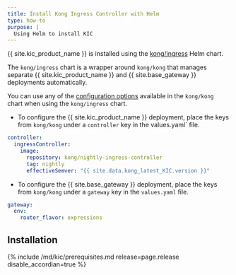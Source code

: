 ```yaml
---
title: Install Kong Ingress Controller with Helm
type: how-to
purpose: |
  Using Helm to install KIC
---
```


{{ site.kic_product_name }} is installed using the [kong/ingress](https://github.com/Kong/charts/tree/main/charts/ingress) Helm chart.

The `kong/ingress` chart is a wrapper around `kong/kong` that manages separate {{ site.kic_product_name }} and {{ site.base_gateway }} deployments automatically.

You can use any of the [configuration options](https://github.com/Kong/charts/blob/main/charts/kong/README.md#configuration) available in the `kong/kong` chart when using the `kong/ingress` chart.

*  To configure the {{ site.kic_product_name }} deployment, place the keys from `kong/kong` under a `controller` key in the values.yaml` file.

```yaml
controller:
  ingressController:
    image:
      repository: kong/nightly-ingress-controller
      tag: nightly
      effectiveSemver: "{{ site.data.kong_latest_KIC.version }}"
```


*  To configure the {{ site.base_gateway }} deployment, place the keys from `kong/kong` under a `gateway` key in the `values.yaml` file.

```yaml
gateway:
  env:
    router_flavor: expressions
```

## Installation

{% include /md/kic/prerequisites.md release=page.release disable_accordian=true %}
